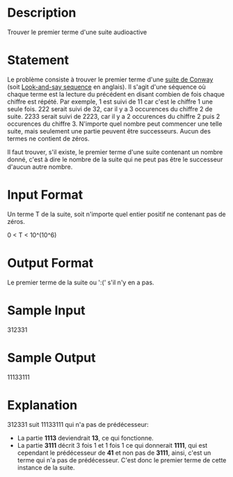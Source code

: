 # Description

Trouver le premier terme d'une suite audioactive

# Statement

Le problème consiste à trouver le premier terme d'une
[suite de Conway](https://fr.wikipedia.org/wiki/Suite_de_Conway) (soit
[Look-and-say sequence](https://en.wikipedia.org/wiki/Look-and-say_sequence)
en anglais). Il s'agit d'une séquence où chaque terme est la lecture du
précédent en disant combien de fois chaque chiffre est répété. Par
exemple, 1 est suivi de 11 car c'est le chiffre 1 une seule fois. 222
serait suivi de 32, car il y a 3 occurences du chiffre 2 de
suite. 2233 serait suivi de 2223, car il y a 2 occurences du chiffre 2
puis 2 occurences du chiffre 3. N'importe quel nombre peut commencer
une telle suite, mais seulement une partie peuvent être successeurs.
Aucun des termes ne contient de zéros.

Il faut trouver, s'il existe, le premier terme d'une suite contenant un nombre
donné, c'est à dire le nombre de la suite qui ne peut pas être le
successeur d'aucun autre nombre.

# Input Format

Un terme T de la suite, soit n'importe quel entier positif ne contenant
pas de zéros.

0 < T < 10^(10^6)

# Output Format

Le premier terme de la suite ou ':(' s'il n'y en a pas.

# Sample Input

312331

# Sample Output

11133111

# Explanation

312331 suit 11133111 qui n'a pas de prédécesseur:  
- La partie **1113** deviendrait **13**, ce qui fonctionne.  
- La partie **3111** décrit 3 fois 1 et 1 fois 1 ce qui donnerait
**1111**, qui est cependant le prédécesseur de **41** et non pas de
**3111**, ainsi, c'est un terme qui n'a pas de prédécesseur. C'est
donc le premier terme de cette instance de la suite.
